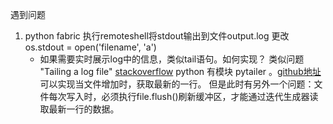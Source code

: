 遇到问题
1. python fabric 执行remoteshell将stdout输出到文件output.log
   更改os.stdout = open('filename', 'a') 
   - 如果需要实时展示log中的信息，类似tail语句。如何实现？
     类似问题 "Tailing a log file" [stackoverflow](https://stackoverflow.com/questions/32375374/tailing-a-log-file)
     python 有模块 pytailer 。[github地址](https://github.com/six8/pytailer) 可以实现当文件增加时，获取最新的一行。
     但是此时有另外一个问题：文件每次写入时，必须执行file.flush()刷新缓冲区，才能通过迭代生成器读取最新一行的数据。
